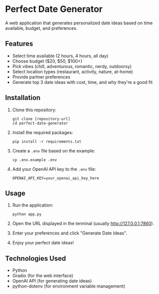 # Perfect Date Generator

A web application that generates personalized date ideas based on time available, budget, and preferences.

## Features

- Select time available (2 hours, 4 hours, all day)
- Choose budget ($20, $50, $100+)
- Pick vibes (chill, adventurous, romantic, nerdy, outdoorsy)
- Select location types (restaurant, activity, nature, at-home)
- Provide partner preferences
- Generate top 3 date ideas with cost, time, and why they're a good fit

## Installation

1. Clone this repository:
   ```
   git clone [repository-url]
   cd perfect-date-generator
   ```

2. Install the required packages:
   ```
   pip install -r requirements.txt
   ```

3. Create a `.env` file based on the example:
   ```
   cp .env.example .env
   ```

4. Add your OpenAI API key to the `.env` file:
   ```
   OPENAI_API_KEY=your_openai_api_key_here
   ```

## Usage

1. Run the application:
   ```
   python app.py
   ```

2. Open the URL displayed in the terminal (usually http://127.0.0.1:7860).

3. Enter your preferences and click "Generate Date Ideas".

4. Enjoy your perfect date ideas!

## Technologies Used

- Python
- Gradio (for the web interface)
- OpenAI API (for generating date ideas)
- python-dotenv (for environment variable management)